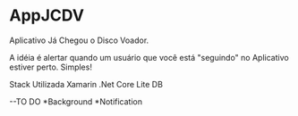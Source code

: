 # AppJCDV
Aplicativo Já Chegou o Disco Voador.

A idéia é alertar quando um usuário que você está "seguindo" no Aplicativo estiver perto. Simples!

Stack Utilizada
Xamarin
.Net Core
Lite DB


--TO DO
*Background
*Notification
